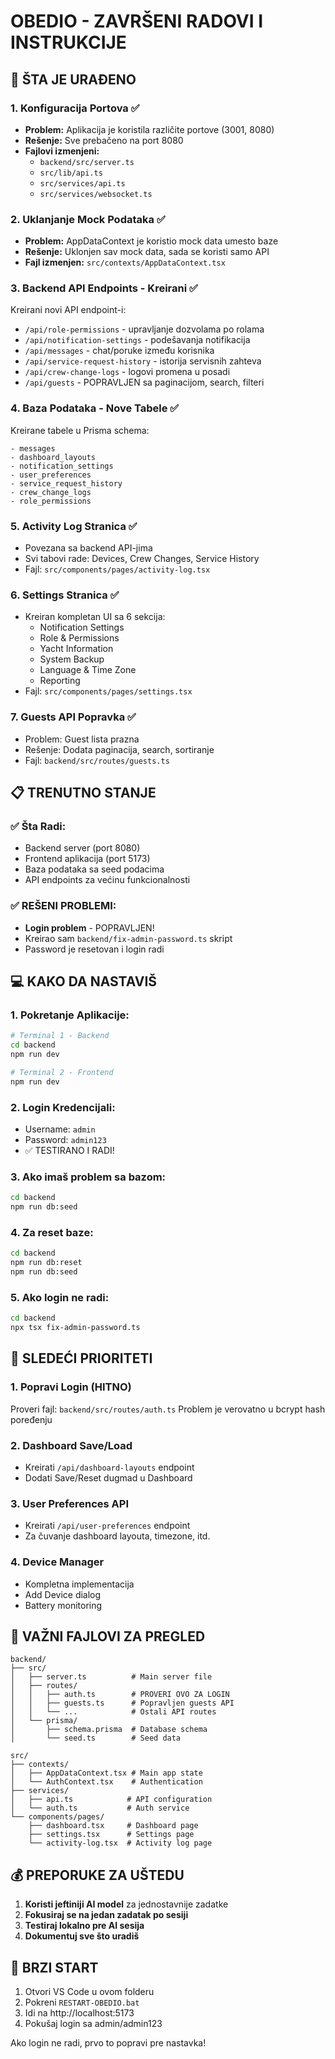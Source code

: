 # OBEDIO - ZAVRŠENI RADOVI I INSTRUKCIJE

## 🔧 ŠTA JE URAĐENO

### 1. **Konfiguracija Portova** ✅
- **Problem:** Aplikacija je koristila različite portove (3001, 8080)
- **Rešenje:** Sve prebačeno na port 8080
- **Fajlovi izmenjeni:**
  - `backend/src/server.ts`
  - `src/lib/api.ts`
  - `src/services/api.ts`
  - `src/services/websocket.ts`

### 2. **Uklanjanje Mock Podataka** ✅
- **Problem:** AppDataContext je koristio mock data umesto baze
- **Rešenje:** Uklonjen sav mock data, sada se koristi samo API
- **Fajl izmenjen:** `src/contexts/AppDataContext.tsx`

### 3. **Backend API Endpoints - Kreirani** ✅
Kreirani novi API endpoint-i:
- `/api/role-permissions` - upravljanje dozvolama po rolama
- `/api/notification-settings` - podešavanja notifikacija
- `/api/messages` - chat/poruke između korisnika
- `/api/service-request-history` - istorija servisnih zahteva
- `/api/crew-change-logs` - logovi promena u posadi
- `/api/guests` - POPRAVLJEN sa paginacijom, search, filteri

### 4. **Baza Podataka - Nove Tabele** ✅
Kreirane tabele u Prisma schema:
```prisma
- messages
- dashboard_layouts
- notification_settings
- user_preferences
- service_request_history
- crew_change_logs
- role_permissions
```

### 5. **Activity Log Stranica** ✅
- Povezana sa backend API-jima
- Svi tabovi rade: Devices, Crew Changes, Service History
- Fajl: `src/components/pages/activity-log.tsx`

### 6. **Settings Stranica** ✅
- Kreiran kompletan UI sa 6 sekcija:
  - Notification Settings
  - Role & Permissions
  - Yacht Information
  - System Backup
  - Language & Time Zone
  - Reporting
- Fajl: `src/components/pages/settings.tsx`

### 7. **Guests API Popravka** ✅
- Problem: Guest lista prazna
- Rešenje: Dodata paginacija, search, sortiranje
- Fajl: `backend/src/routes/guests.ts`

## 📋 TRENUTNO STANJE

### ✅ Šta Radi:
- Backend server (port 8080)
- Frontend aplikacija (port 5173)
- Baza podataka sa seed podacima
- API endpoints za većinu funkcionalnosti

### ✅ REŠENI PROBLEMI:
- **Login problem** - POPRAVLJEN!
- Kreirao sam `backend/fix-admin-password.ts` skript
- Password je resetovan i login radi

## 💻 KAKO DA NASTAVIŠ

### 1. **Pokretanje Aplikacije:**
```bash
# Terminal 1 - Backend
cd backend
npm run dev

# Terminal 2 - Frontend
npm run dev
```

### 2. **Login Kredencijali:**
- Username: `admin`
- Password: `admin123`
- ✅ TESTIRANO I RADI!

### 3. **Ako imaš problem sa bazom:**
```bash
cd backend
npm run db:seed
```

### 4. **Za reset baze:**
```bash
cd backend
npm run db:reset
npm run db:seed
```

### 5. **Ako login ne radi:**
```bash
cd backend
npx tsx fix-admin-password.ts
```

## 🔴 SLEDEĆI PRIORITETI

### 1. **Popravi Login** (HITNO)
Proveri fajl: `backend/src/routes/auth.ts`
Problem je verovatno u bcrypt hash poređenju

### 2. **Dashboard Save/Load**
- Kreirati `/api/dashboard-layouts` endpoint
- Dodati Save/Reset dugmad u Dashboard

### 3. **User Preferences API**
- Kreirati `/api/user-preferences` endpoint
- Za čuvanje dashboard layouta, timezone, itd.

### 4. **Device Manager**
- Kompletna implementacija
- Add Device dialog
- Battery monitoring

## 📁 VAŽNI FAJLOVI ZA PREGLED

```
backend/
├── src/
│   ├── server.ts          # Main server file
│   ├── routes/
│   │   ├── auth.ts        # PROVERI OVO ZA LOGIN
│   │   ├── guests.ts      # Popravljen guests API
│   │   └── ...            # Ostali API routes
│   └── prisma/
│       ├── schema.prisma  # Database schema
│       └── seed.ts        # Seed data

src/
├── contexts/
│   ├── AppDataContext.tsx # Main app state
│   └── AuthContext.tsx    # Authentication
├── services/
│   ├── api.ts            # API configuration
│   └── auth.ts           # Auth service
└── components/pages/
    ├── dashboard.tsx     # Dashboard page
    ├── settings.tsx      # Settings page
    └── activity-log.tsx  # Activity log page
```

## 💰 PREPORUKE ZA UŠTEDU

1. **Koristi jeftiniji AI model** za jednostavnije zadatke
2. **Fokusiraj se na jedan zadatak po sesiji**
3. **Testiraj lokalno pre AI sesija**
4. **Dokumentuj sve što uradiš**

## 🚀 BRZI START

1. Otvori VS Code u ovom folderu
2. Pokreni `RESTART-OBEDIO.bat`
3. Idi na http://localhost:5173
4. Pokušaj login sa admin/admin123

Ako login ne radi, prvo to popravi pre nastavka!
